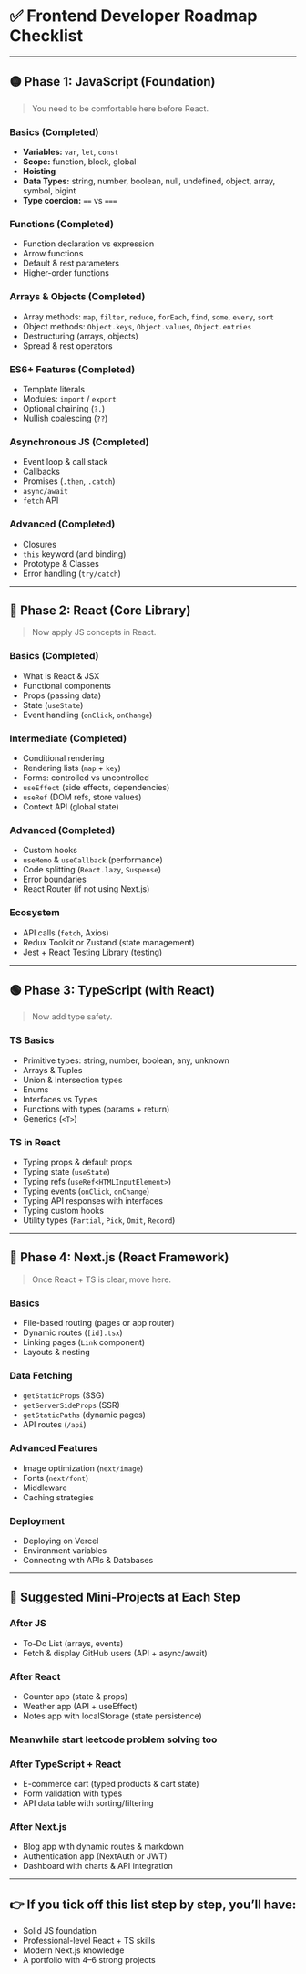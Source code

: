
# ✅ Frontend Developer Roadmap Checklist

---

## 🟡 Phase 1: JavaScript (Foundation)

> You need to be comfortable here before React.

### Basics (Completed)
- **Variables:** `var`, `let`, `const`
- **Scope:** function, block, global
- **Hoisting**
- **Data Types:** string, number, boolean, null, undefined, object, array, symbol, bigint
- **Type coercion:** `==` vs `===`

### Functions (Completed)
- Function declaration vs expression
- Arrow functions
- Default & rest parameters
- Higher-order functions

### Arrays & Objects (Completed)
- Array methods: `map`, `filter`, `reduce`, `forEach`, `find`, `some`, `every`, `sort`
- Object methods: `Object.keys`, `Object.values`, `Object.entries`
- Destructuring (arrays, objects)
- Spread & rest operators

### ES6+ Features (Completed)
- Template literals
- Modules: `import` / `export`
- Optional chaining (`?.`)
- Nullish coalescing (`??`)

### Asynchronous JS (Completed)
- Event loop & call stack
- Callbacks
- Promises (`.then`, `.catch`)
- `async/await`
- `fetch` API

### Advanced (Completed)
- Closures
- `this` keyword (and binding)
- Prototype & Classes
- Error handling (`try/catch`)

---

## 🔵 Phase 2: React (Core Library)

> Now apply JS concepts in React.

### Basics (Completed)
- What is React & JSX
- Functional components
- Props (passing data)
- State (`useState`)
- Event handling (`onClick`, `onChange`)

### Intermediate (Completed)
- Conditional rendering
- Rendering lists (`map` + `key`)
- Forms: controlled vs uncontrolled
- `useEffect` (side effects, dependencies)
- `useRef` (DOM refs, store values)
- Context API (global state)

### Advanced (Completed)
- Custom hooks
- `useMemo` & `useCallback` (performance)
- Code splitting (`React.lazy`, `Suspense`)
- Error boundaries
- React Router (if not using Next.js)

### Ecosystem
- API calls (`fetch`, Axios)
- Redux Toolkit or Zustand (state management)
- Jest + React Testing Library (testing)

---

## 🟢 Phase 3: TypeScript (with React)

> Now add type safety.

### TS Basics
- Primitive types: string, number, boolean, any, unknown
- Arrays & Tuples
- Union & Intersection types
- Enums
- Interfaces vs Types
- Functions with types (params + return)
- Generics (`<T>`)

### TS in React
- Typing props & default props
- Typing state (`useState`)
- Typing refs (`useRef<HTMLInputElement>`)
- Typing events (`onClick`, `onChange`)
- Typing API responses with interfaces
- Typing custom hooks
- Utility types (`Partial`, `Pick`, `Omit`, `Record`)

---

## 🔴 Phase 4: Next.js (React Framework)

> Once React + TS is clear, move here.

### Basics
- File-based routing (pages or app router)
- Dynamic routes (`[id].tsx`)
- Linking pages (`Link` component)
- Layouts & nesting

### Data Fetching
- `getStaticProps` (SSG)
- `getServerSideProps` (SSR)
- `getStaticPaths` (dynamic pages)
- API routes (`/api`)

### Advanced Features
- Image optimization (`next/image`)
- Fonts (`next/font`)
- Middleware
- Caching strategies

### Deployment
- Deploying on Vercel
- Environment variables
- Connecting with APIs & Databases

---

## 📌 Suggested Mini-Projects at Each Step

### After JS
- To-Do List (arrays, events)
- Fetch & display GitHub users (API + async/await)

### After React
- Counter app (state & props)
- Weather app (API + useEffect)
- Notes app with localStorage (state persistence)

### Meanwhile start leetcode problem solving too

### After TypeScript + React
- E-commerce cart (typed products & cart state)
- Form validation with types
- API data table with sorting/filtering

### After Next.js
- Blog app with dynamic routes & markdown
- Authentication app (NextAuth or JWT)
- Dashboard with charts & API integration

---

## 👉 If you tick off this list step by step, you’ll have:

- Solid JS foundation
- Professional-level React + TS skills
- Modern Next.js knowledge
- A portfolio with 4–6 strong projects